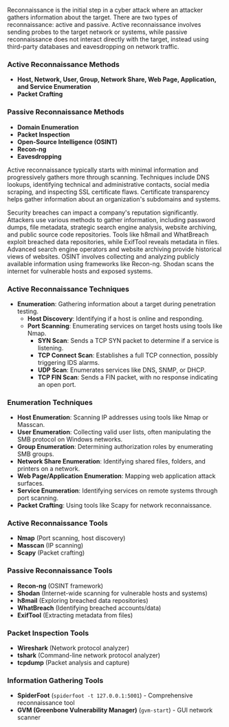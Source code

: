 Reconnaissance is the initial step in a cyber attack where an attacker gathers information about the target. There are two types of reconnaissance: active and passive. Active reconnaissance involves sending probes to the target network or systems, while passive reconnaissance does not interact directly with the target, instead using third-party databases and eavesdropping on network traffic.

### Active Reconnaissance Methods
- **Host, Network, User, Group, Network Share, Web Page, Application, and Service Enumeration**
- **Packet Crafting**

### Passive Reconnaissance Methods
- **Domain Enumeration**
- **Packet Inspection**
- **Open-Source Intelligence (OSINT)**
- **Recon-ng**
- **Eavesdropping**

Active reconnaissance typically starts with minimal information and progressively gathers more through scanning. Techniques include DNS lookups, identifying technical and administrative contacts, social media scraping, and inspecting SSL certificate flaws. Certificate transparency helps gather information about an organization's subdomains and systems.

Security breaches can impact a company's reputation significantly. Attackers use various methods to gather information, including password dumps, file metadata, strategic search engine analysis, website archiving, and public source code repositories. Tools like h8mail and WhatBreach exploit breached data repositories, while ExifTool reveals metadata in files. Advanced search engine operators and website archiving provide historical views of websites. OSINT involves collecting and analyzing publicly available information using frameworks like Recon-ng. Shodan scans the internet for vulnerable hosts and exposed systems.

### Active Reconnaissance Techniques
- **Enumeration**: Gathering information about a target during penetration testing.
  - **Host Discovery**: Identifying if a host is online and responding.
  - **Port Scanning**: Enumerating services on target hosts using tools like Nmap.
    - **SYN Scan**: Sends a TCP SYN packet to determine if a service is listening.
    - **TCP Connect Scan**: Establishes a full TCP connection, possibly triggering IDS alarms.
    - **UDP Scan**: Enumerates services like DNS, SNMP, or DHCP.
    - **TCP FIN Scan**: Sends a FIN packet, with no response indicating an open port.

### Enumeration Techniques
- **Host Enumeration**: Scanning IP addresses using tools like Nmap or Masscan.
- **User Enumeration**: Collecting valid user lists, often manipulating the SMB protocol on Windows networks.
- **Group Enumeration**: Determining authorization roles by enumerating SMB groups.
- **Network Share Enumeration**: Identifying shared files, folders, and printers on a network.
- **Web Page/Application Enumeration**: Mapping web application attack surfaces.
- **Service Enumeration**: Identifying services on remote systems through port scanning.
- **Packet Crafting**: Using tools like Scapy for network reconnaissance.  

### Active Reconnaissance Tools  
- **Nmap** (Port scanning, host discovery)  
- **Masscan** (IP scanning)  
- **Scapy** (Packet crafting)  

### Passive Reconnaissance Tools  
- **Recon-ng** (OSINT framework)  
- **Shodan** (Internet-wide scanning for vulnerable hosts and systems)  
- **h8mail** (Exploring breached data repositories)  
- **WhatBreach** (Identifying breached accounts/data)  
- **ExifTool** (Extracting metadata from files)  

### Packet Inspection Tools  
- **Wireshark** (Network protocol analyzer)  
- **tshark** (Command-line network protocol analyzer)  
- **tcpdump** (Packet analysis and capture)  

### Information Gathering Tools  
- **SpiderFoot** (`spiderfoot -t 127.0.0.1:5001`) - Comprehensive reconnaissance tool  
- **GVM (Greenbone Vulnerability Manager)** (`gvm-start`) - GUI network scanner  
